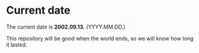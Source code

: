 # Current date

The current date is **2002.09.13.** (YYYY.MM.DD.)

This repository will be good when the world ends, so we will know how long it lasted.